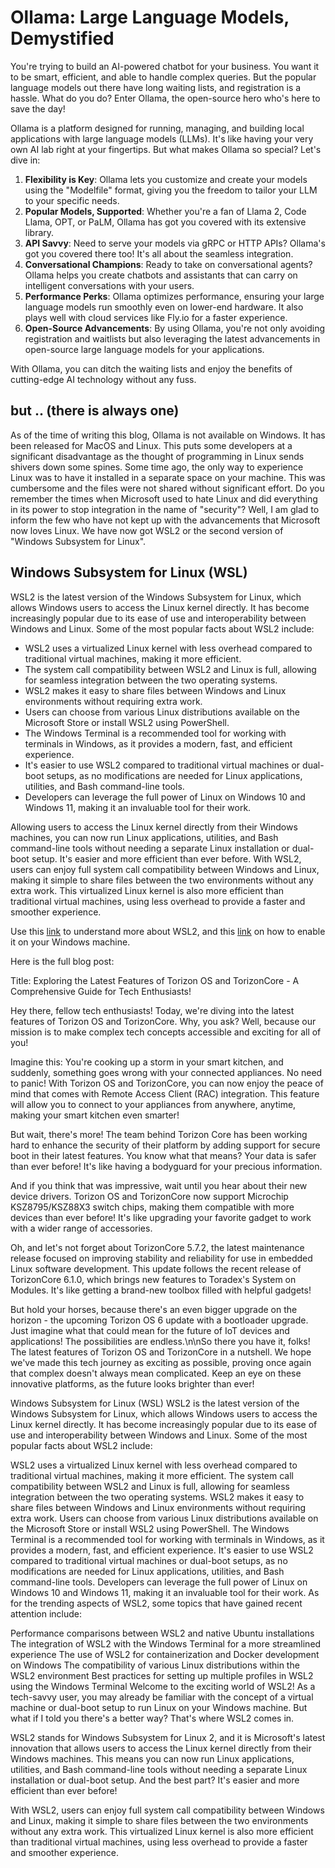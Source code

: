 # Ollama: Large Language Models, Demystified
You're trying to build an AI-powered chatbot for your business. You want it to be smart, efficient, and able to handle complex queries. But the popular language models out there have long waiting lists, and registration is a hassle. What do you do? Enter Ollama, the open-source hero who's here to save the day!

Ollama is a platform designed for running, managing, and building local applications with large language models (LLMs). It's like having your very own AI lab right at your fingertips. But what makes Ollama so special? Let's dive in:

1. **Flexibility is Key**: Ollama lets you customize and create your models using the "Modelfile" format, giving you the freedom to tailor your LLM to your specific needs.
2. **Popular Models, Supported**: Whether you're a fan of Llama 2, Code Llama, OPT, or PaLM, Ollama has got you covered with its extensive library.
3. **API Savvy**: Need to serve your models via gRPC or HTTP APIs? Ollama's got you covered there too! It's all about the seamless integration.
4. **Conversational Champions**: Ready to take on conversational agents? Ollama helps you create chatbots and assistants that can carry on intelligent conversations with your users.
5. **Performance Perks**: Ollama optimizes performance, ensuring your large language models run smoothly even on lower-end hardware. It also plays well with cloud services like Fly.io for a faster experience.
6. **Open-Source Advancements**: By using Ollama, you're not only avoiding registration and waitlists but also leveraging the latest advancements in open-source large language models for your applications.

With Ollama, you can ditch the waiting lists and enjoy the benefits of cutting-edge AI technology without any fuss.

## but .. (there is always one)
As of the time of writing this blog, Ollama is not available on Windows. It has been released for MacOS and Linux. This puts some developers at a significant disadvantage as the thought of programming in Linux sends shivers down some spines. Some time ago, the only way to experience Linux was to have it installed in a separate space on your machine. This was cumbersome and the files were not shared without significant effort. Do you remember the times when Microsoft used to hate Linux and did everything in its power to stop integration in the name of "security"? Well, I am glad to inform the few who have not kept up with the advancements that Microsoft now loves Linux. We have now got WSL2 or the second version of "Windows Subsystem for Linux".

## Windows Subsystem for Linux (WSL)
WSL2 is the latest version of the Windows Subsystem for Linux, which allows Windows users to access the Linux kernel directly. It has become increasingly popular due to its ease of use and interoperability between Windows and Linux. Some of the most popular facts about WSL2 include:

  - WSL2 uses a virtualized Linux kernel with less overhead compared to traditional virtual machines, making it more efficient.
  - The system call compatibility between WSL2 and Linux is full, allowing for seamless integration between the two operating systems.
  - WSL2 makes it easy to share files between Windows and Linux environments without requiring extra work.
  - Users can choose from various Linux distributions available on the Microsoft Store or install WSL2 using PowerShell.
  - The Windows Terminal is a recommended tool for working with terminals in Windows, as it provides a modern, fast, and efficient experience.
  - It's easier to use WSL2 compared to traditional virtual machines or dual-boot setups, as no modifications are needed for Linux applications, utilities, and Bash command-line tools.
  - Developers can leverage the full power of Linux on Windows 10 and Windows 11, making it an invaluable tool for their work.

Allowing users to access the Linux kernel directly from their Windows machines, you can now run Linux applications, utilities, and Bash command-line tools without needing a separate Linux installation or dual-boot setup. It's easier and more efficient than ever before. With WSL2, users can enjoy full system call compatibility between Windows and Linux, making it simple to share files between the two environments without any extra work. This virtualized Linux kernel is also more efficient than traditional virtual machines, using less overhead to provide a faster and smoother experience.

Use this [link](https://learn.microsoft.com/en-us/windows/wsl/) to understand more about WSL2, and this [link](https://learn.microsoft.com/en-us/windows/wsl/install) on how to enable it on your Windows machine. 



















Here is the full blog post:

Title: Exploring the Latest Features of Torizon OS and TorizonCore - A Comprehensive Guide for Tech Enthusiasts!

Hey there, fellow tech enthusiasts! Today, we're diving into the latest features of Torizon OS and TorizonCore. Why, you ask? Well, because our mission is to make complex tech concepts accessible and exciting for all of you!

Imagine this: You're cooking up a storm in your smart kitchen, and suddenly, something goes wrong with your connected appliances. No need to panic! With Torizon OS and TorizonCore, you can now enjoy the peace of mind that comes with Remote Access Client (RAC) integration. This feature will allow you to connect to your appliances from anywhere, anytime, making your smart kitchen even smarter!

But wait, there's more! The team behind Torizon Core has been working hard to enhance the security of their platform by adding support for secure boot in their latest features. You know what that means? Your data is safer than ever before! It's like having a bodyguard for your precious information.

And if you think that was impressive, wait until you hear about their new device drivers. Torizon OS and TorizonCore now support Microchip KSZ8795/KSZ88X3 switch chips, making them compatible with more devices than ever before! It's like upgrading your favorite gadget to work with a wider range of accessories.

Oh, and let's not forget about TorizonCore 5.7.2, the latest maintenance release focused on improving stability and reliability for use in embedded Linux software development. This update follows the recent release of TorizonCore 6.1.0, which brings new features to Toradex's System on Modules. It's like getting a brand-new toolbox filled with helpful gadgets!

But hold your horses, because there's an even bigger upgrade on the horizon - the upcoming Torizon OS 6 update with a bootloader upgrade. Just imagine what that could mean for the future of IoT devices and applications! The possibilities are endless.\n\nSo there you have it, folks! The latest features of Torizon OS and TorizonCore in a nutshell. We hope we've made this tech journey as exciting as possible, proving once again that complex doesn't always mean complicated. Keep an eye on these innovative platforms, as the future looks brighter than ever!

Windows Subsystem for Linux (WSL)
WSL2 is the latest version of the Windows Subsystem for Linux, which allows Windows users to access the Linux kernel directly. It has become increasingly popular due to its ease of use and interoperability between Windows and Linux. Some of the most popular facts about WSL2 include:

WSL2 uses a virtualized Linux kernel with less overhead compared to traditional virtual machines, making it more efficient.
The system call compatibility between WSL2 and Linux is full, allowing for seamless integration between the two operating systems.
WSL2 makes it easy to share files between Windows and Linux environments without requiring extra work.
Users can choose from various Linux distributions available on the Microsoft Store or install WSL2 using PowerShell.
The Windows Terminal is a recommended tool for working with terminals in Windows, as it provides a modern, fast, and efficient experience.
It's easier to use WSL2 compared to traditional virtual machines or dual-boot setups, as no modifications are needed for Linux applications, utilities, and Bash command-line tools.
Developers can leverage the full power of Linux on Windows 10 and Windows 11, making it an invaluable tool for their work.
As for the trending aspects of WSL2, some topics that have gained recent attention include:

Performance comparisons between WSL2 and native Ubuntu installations
The integration of WSL2 with the Windows Terminal for a more streamlined experience
The use of WSL2 for containerization and Docker development on Windows
The compatibility of various Linux distributions within the WSL2 environment
Best practices for setting up multiple profiles in WSL2 using the Windows Terminal
Welcome to the exciting world of WSL2! As a tech-savvy user, you may already be familiar with the concept of a virtual machine or dual-boot setup to run Linux on your Windows machine. But what if I told you there's a better way? That's where WSL2 comes in.

WSL2 stands for Windows Subsystem for Linux 2, and it is Microsoft's latest innovation that allows users to access the Linux kernel directly from their Windows machines. This means you can now run Linux applications, utilities, and Bash command-line tools without needing a separate Linux installation or dual-boot setup. And the best part? It's easier and more efficient than ever before!

With WSL2, users can enjoy full system call compatibility between Windows and Linux, making it simple to share files between the two environments without any extra work. This virtualized Linux kernel is also more efficient than traditional virtual machines, using less overhead to provide a faster and smoother experience.
